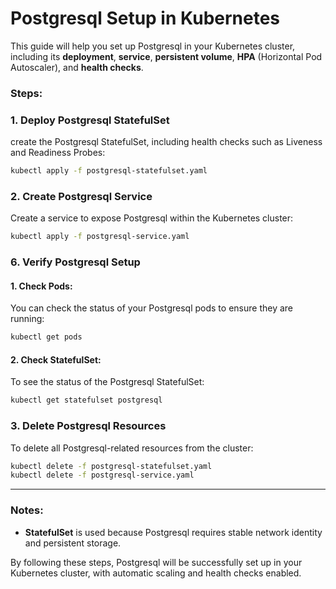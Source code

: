 # Postgresql Setup in Kubernetes

This guide will help you set up Postgresql in your Kubernetes cluster, including its **deployment**, **service**, **persistent volume**, **HPA** (Horizontal Pod Autoscaler), and **health checks**.

### Steps:

### 1. **Deploy Postgresql StatefulSet**

create the Postgresql StatefulSet, including health checks such as Liveness and Readiness Probes:

```bash
kubectl apply -f postgresql-statefulset.yaml
```

### 2. **Create Postgresql Service**

Create a service to expose Postgresql within the Kubernetes cluster:

```bash
kubectl apply -f postgresql-service.yaml
```

### 6. **Verify Postgresql Setup**

#### 1. **Check Pods:**
You can check the status of your Postgresql pods to ensure they are running:

```bash
kubectl get pods
```

#### 2. **Check StatefulSet:**
To see the status of the Postgresql StatefulSet:

```bash
kubectl get statefulset postgresql
```

### 3. **Delete Postgresql Resources**

To delete all Postgresql-related resources from the cluster:

```bash
kubectl delete -f postgresql-statefulset.yaml
kubectl delete -f postgresql-service.yaml
```

---

### Notes:
- **StatefulSet** is used because Postgresql requires stable network identity and persistent storage.

By following these steps, Postgresql will be successfully set up in your Kubernetes cluster, with automatic scaling and health checks enabled.
